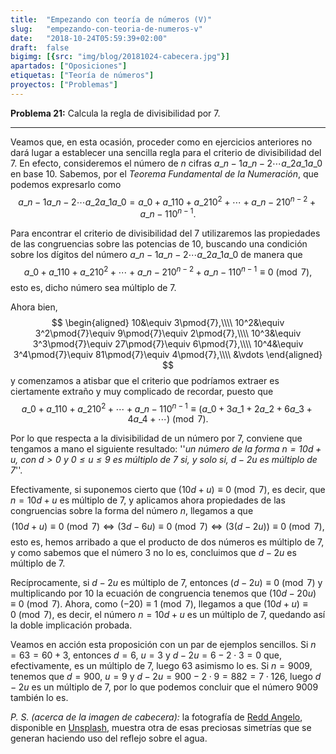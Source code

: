 ```yaml
---
title:  "Empezando con teoría de números (V)"
slug:   "empezando-con-teoria-de-numeros-v"
date:   "2018-10-24T05:59:39+02:00"
draft:  false
bigimg: [{src: "img/blog/20181024-cabecera.jpg"}]
apartados: ["Oposiciones"]
etiquetas: ["Teoría de números"]
proyectos: ["Problemas"]
---
```


**Problema 21:** Calcula la regla de divisibilidad por $7$.

<!--more-->

***

Veamos que, en esta ocasión, proceder como en ejercicios anteriores no dará lugar a establecer una sencilla regla para el criterio de divisibilidad del $7$. En efecto, consideremos el número de $n$ cifras $a\_{n-1}a\_{n-2}\cdots a\_2a\_1a\_0$ en base $10$. Sabemos, por el *Teorema Fundamental de la Numeración*, que podemos expresarlo como
$$
a\_{n-1}a\_{n-2}\cdots a\_2a\_1a\_0 = a\_0+a\_110+a\_210^2 + \cdots + a\_{n-2}10^{n-2}+a\_{n-1}10^{n-1}.
$$

Para encontrar el criterio de divisibilidad del $7$ utilizaremos las propiedades de las congruencias sobre las potencias de $10$, buscando una condición sobre los dígitos del número $a\_{n-1}a\_{n-2}\cdots a\_2a\_1a\_0$ de manera que
$$
a\_0+a\_110+a\_210^2 + \cdots + a\_{n-2}10^{n-2}+a\_{n-1}10^{n-1}\equiv 0\pmod{7},
$$
esto es, dicho número sea múltiplo de $7$.

Ahora bien,
$$
\begin{aligned}
10&\equiv 3\pmod{7},\\\\ 10^2&\equiv 3^2\pmod{7}\equiv 9\pmod{7}\equiv 2\pmod{7},\\\\ 10^3&\equiv 3^3\pmod{7}\equiv 27\pmod{7}\equiv 6\pmod{7},\\\\ 10^4&\equiv 3^4\pmod{7}\equiv 81\pmod{7}\equiv 4\pmod{7},\\\\ &\vdots
\end{aligned}
$$
y comenzamos a atisbar que el criterio que podríamos extraer es ciertamente extraño y muy complicado de recordar, puesto que
$$
a\_0+a\_110+a\_210^2 + \cdots + a\_{n-1}10^{n-1}\equiv (a\_0 + 3a\_1 + 2a\_2 + 6a\_3 + 4a\_4 + \cdots)\pmod{7}.
$$

Por lo que respecta a la divisibilidad de un número por $7$, conviene que tengamos a mano el siguiente resultado: ''*un número de la forma $n=10d+u$, con $d>0$ y $0\leq u\leq 9$ es múltiplo de $7$ si, y solo si, $d-2u$ es múltiplo de $7$*''.

Efectivamente, si suponemos cierto que $(10d+u)\equiv 0\pmod{7}$, es decir, que $n=10d+u$ es múltiplo de $7$, y aplicamos ahora propiedades de las congruencias sobre la forma del número $n$, llegamos a que
$$
(10d+u)\equiv 0\pmod{7} \Leftrightarrow (3d-6u)\equiv 0\pmod{7} \Leftrightarrow (3(d-2u))\equiv 0\pmod{7},
$$
esto es, hemos arribado a que el producto de dos números es múltiplo de $7$, y como sabemos que el número $3$ no lo es, concluimos que $d-2u$ es múltiplo de $7$.

Recíprocamente, si $d-2u$ es múltiplo de $7$, entonces $(d-2u)\equiv 0\pmod{7}$ y multiplicando por $10$ la ecuación de congruencia tenemos que $(10d-20u)\equiv 0\pmod{7}$. Ahora, como $(-20)\equiv 1\pmod{7}$, llegamos a que $(10d+u)\equiv 0\pmod{7}$, es decir, el número $n=10d+u$ es un múltiplo de $7$, quedando así la doble implicación probada.

Veamos en acción esta proposición con un par de ejemplos sencillos. Si $n=63 = 60+3$, entonces $d = 6$, $u=3$ y $d-2u = 6-2\cdot3=0$ que, efectivamente, es un múltiplo de $7$, luego $63$ asimismo lo es. Si $n = 9009$, tenemos que $d = 900$, $u=9$ y $d-2u = 900-2\cdot9=882 = 7\cdot126$, luego $d-2u$ es un múltiplo de $7$, por lo que podemos concluir que el número $9009$ también lo es.

*P. S. (acerca de la imagen de cabecera):* la fotografía de [Redd Angelo](https://unsplash.com/@reddangelo), disponible en [Unsplash](https://unsplash.com/photos/9yWcy5B-haM), muestra otra de esas preciosas simetrías que se generan haciendo uso del reflejo sobre el agua.
